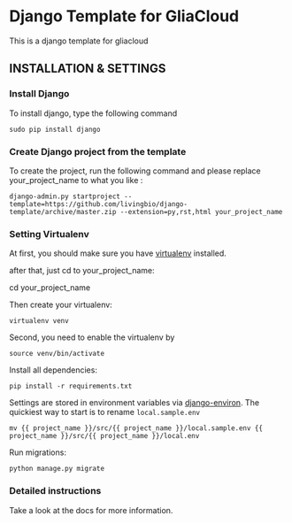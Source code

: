 # Django Template for GliaCloud

This is a django template for gliacloud

## INSTALLATION & SETTINGS

### Install Django

To install django, type the following command

    sudo pip install django

### Create Django project from the template

To create the project, run the following command and please replace your\_project_name to what you like :

    django-admin.py startproject --template=https://github.com/livingbio/django-template/archive/master.zip --extension=py,rst,html your_project_name

### Setting Virtualenv

At first, you should make sure you have [virtualenv](http://www.virtualenv.org/) installed.

after that, just cd to your\_project_name:

   cd your\_project_name

Then create your virtualenv:

    virtualenv venv

Second, you need to enable the virtualenv by

    source venv/bin/activate

Install all dependencies:

    pip install -r requirements.txt

Settings are stored in environment variables via [django-environ](http://django-environ.readthedocs.org/en/latest/). The quickiest way to start is to rename `local.sample.env`

    mv {{ project_name }}/src/{{ project_name }}/local.sample.env {{ project_name }}/src/{{ project_name }}/local.env

Run migrations:

    python manage.py migrate


### Detailed instructions

Take a look at the docs for more information.


